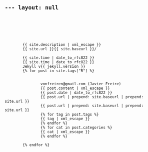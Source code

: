 <code>---
layout: null
---
<?xml version="1.0" encoding="UTF-8"?>
<rss version="2.0" xmlns:atom="http://www.w3.org/2005/Atom">
    <channel>
        <title>{{ site.title | xml_escape }}</title>
        <description>{{ site.description | xml_escape }}</description>
        <link>{{ site.url }}{{ site.baseurl }}/</link>
        <atom:link href="{{ "/feed.rbloggers.xml" | prepend: site.baseurl | prepend: site.url }}" rel="self" type="application/rss+xml"/>
        <pubDate>{{ site.time | date_to_rfc822 }}</pubDate>
        <lastBuildDate>{{ site.time | date_to_rfc822 }}</lastBuildDate>
        <generator>Jekyll v{{ jekyll.version }}</generator>
        {% for post in site.tags["R"] %}
            <item>
                <title>{{ post.title | xml_escape }}</title>
                <author>vonfreiren@gmail.com (Javier Freire)</author>
                <description>{{ post.content | xml_escape }}</description>
                <pubDate>{{ post.date | date_to_rfc822 }}</pubDate>
                <link>{{ post.url | prepend: site.baseurl | prepend: site.url }}</link>
                <guid isPermaLink="true">{{ post.url | prepend: site.baseurl | prepend: site.url }}</guid>
                {% for tag in post.tags %}
                <category>{{ tag | xml_escape }}</category>
                {% endfor %}
                {% for cat in post.categories %}
                <category>{{ cat | xml_escape }}</category>
                {% endfor %}
            </item>
        {% endfor %}
    </channel>
</rss>
</code>